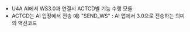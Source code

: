 - U4A AI에서 WS3.0과 연결시 ACTCD별 기능 수행 모듈
- ACTCD는 AI 입장에서 전송
    예) "SEND_WS" : AI 앱에서 3.0으로 전송하는 의미의 액션코드